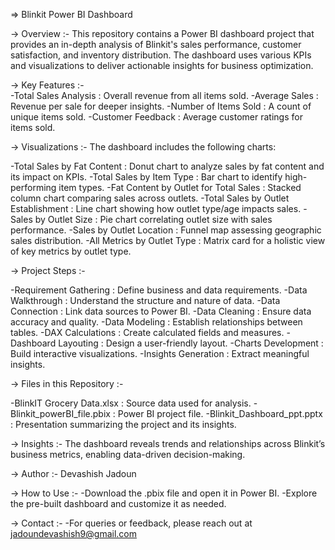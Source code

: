 => Blinkit Power BI Dashboard

   -> Overview :-
      This repository contains a Power BI dashboard project that provides an in-depth analysis of Blinkit's sales performance,
      customer satisfaction, and inventory distribution. The dashboard uses various KPIs and visualizations to deliver actionable 
      insights for business optimization.

   
   -> Key Features :-         
        -Total Sales Analysis  : Overall revenue from all items sold.
        -Average Sales         : Revenue per sale for deeper insights.
        -Number of Items Sold  : A count of unique items sold.
        -Customer Feedback     : Average customer ratings for items sold.


-> Visualizations :-
  The dashboard includes the following charts:

   -Total Sales by Fat Content             : Donut chart to analyze sales by fat content and its impact on KPIs.
   -Total Sales by Item Type               : Bar chart to identify high-performing item types.
   -Fat Content by Outlet for Total Sales  : Stacked column chart comparing sales across outlets.
   -Total Sales by Outlet Establishment    : Line chart showing how outlet type/age impacts sales.
   -Sales by Outlet Size                   : Pie chart correlating outlet size with sales performance.
   -Sales by Outlet Location               : Funnel map assessing geographic sales distribution.
   -All Metrics by Outlet Type             : Matrix card for a holistic view of key metrics by outlet type.


-> Project Steps :- 

  -Requirement Gathering    : Define business and data requirements.
  -Data Walkthrough         : Understand the structure and nature of data.
  -Data Connection          : Link data sources to Power BI.
  -Data Cleaning            : Ensure data accuracy and quality.
  -Data Modeling            : Establish relationships between tables.
  -DAX Calculations         : Create calculated fields and measures.
  -Dashboard Layouting      : Design a user-friendly layout.
  -Charts Development       : Build interactive visualizations.
  -Insights Generation      : Extract meaningful insights.


-> Files in this Repository :-
   
   -BlinkIT Grocery Data.xlsx    : Source data used for analysis.
   -Blinkit_powerBI_file.pbix    : Power BI project file.
   -Blinkit_Dashboard_ppt.pptx   : Presentation summarizing the project and its insights.


-> Insights :-
   The dashboard reveals trends and relationships across Blinkit’s business metrics, enabling data-driven decision-making.


-> Author :- Devashish Jadoun


-> How to Use :-
    -Download the .pbix file and open it in Power BI.
    -Explore the pre-built dashboard and customize it as needed.


-> Contact :- 
     -For queries or feedback, please reach out at jadoundevashish9@gmail.com
